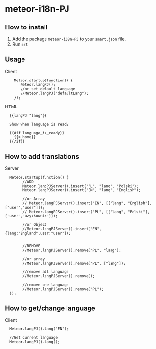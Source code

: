 # meteor-i18n-PJ


## How to install

1. Add the package `meteor-i18n-PJ` to your `smart.json` file.
2. Run `mrt`

## Usage
  Client
```
    Meteor.startup(function() {
       Meteor.langPJ();
       //or set default language
       //Meteor.langPJ("defaultLang"); 
    });
```

  HTML
```
  {{langPJ "lang"}}

  Show when language is ready

  {{#if language_is_ready}}
    {{> home}}
  {{/if}}
```
## How to add translations

  Server
```
  Meteor.startup(function() {
        //ADD
        Meteor.langPJServer().insert("PL", "lang", "Polski");
        Meteor.langPJServer().insert("EN", "lang", "English");

        //or Array
        // Meteor.langPJServer().insert("EN", [["lang", "English"],["user","user"]]);
        // Meteor.langPJServer().insert("PL", [["lang", "Polski"],["user","uzytkownik"]]);

        //or Object
        //Meteor.langPJServer().insert("EN", {lang:"England",user:"user"});


        //REMOVE
        //Meteor.langPJServer().remove("PL", "lang");

        //or array
        //Meteor.langPJServer().remove("PL", ["lang"]);

        //remove all language
        //Meteor.langPJServer().remove(); 

        //remove one language
        //Meteor.langPJServer().remove("PL");
  });
```
## How to get/change language

Client
```
  Meteor.langPJ().lang("EN");

  //Get current language
  Meteor.langPJ().lang();

```